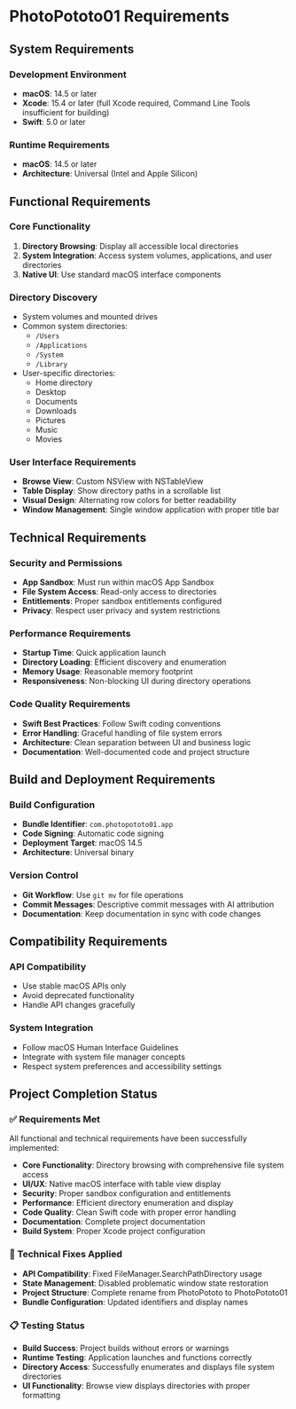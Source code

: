 # PhotoPototo01 Requirements

## System Requirements

### Development Environment
- **macOS**: 14.5 or later
- **Xcode**: 15.4 or later (full Xcode required, Command Line Tools insufficient for building)
- **Swift**: 5.0 or later

### Runtime Requirements
- **macOS**: 14.5 or later
- **Architecture**: Universal (Intel and Apple Silicon)

## Functional Requirements

### Core Functionality
1. **Directory Browsing**: Display all accessible local directories
2. **System Integration**: Access system volumes, applications, and user directories
3. **Native UI**: Use standard macOS interface components

### Directory Discovery
- System volumes and mounted drives
- Common system directories:
  - `/Users`
  - `/Applications`
  - `/System`
  - `/Library`
- User-specific directories:
  - Home directory
  - Desktop
  - Documents
  - Downloads
  - Pictures
  - Music
  - Movies

### User Interface Requirements
- **Browse View**: Custom NSView with NSTableView
- **Table Display**: Show directory paths in a scrollable list
- **Visual Design**: Alternating row colors for better readability
- **Window Management**: Single window application with proper title bar

## Technical Requirements

### Security and Permissions
- **App Sandbox**: Must run within macOS App Sandbox
- **File System Access**: Read-only access to directories
- **Entitlements**: Proper sandbox entitlements configured
- **Privacy**: Respect user privacy and system restrictions

### Performance Requirements
- **Startup Time**: Quick application launch
- **Directory Loading**: Efficient discovery and enumeration
- **Memory Usage**: Reasonable memory footprint
- **Responsiveness**: Non-blocking UI during directory operations

### Code Quality Requirements
- **Swift Best Practices**: Follow Swift coding conventions
- **Error Handling**: Graceful handling of file system errors
- **Architecture**: Clean separation between UI and business logic
- **Documentation**: Well-documented code and project structure

## Build and Deployment Requirements

### Build Configuration
- **Bundle Identifier**: `com.photopototo01.app`
- **Code Signing**: Automatic code signing
- **Deployment Target**: macOS 14.5
- **Architecture**: Universal binary

### Version Control
- **Git Workflow**: Use `git mv` for file operations
- **Commit Messages**: Descriptive commit messages with AI attribution
- **Documentation**: Keep documentation in sync with code changes

## Compatibility Requirements

### API Compatibility
- Use stable macOS APIs only
- Avoid deprecated functionality
- Handle API changes gracefully

### System Integration
- Follow macOS Human Interface Guidelines
- Integrate with system file manager concepts
- Respect system preferences and accessibility settings

## Project Completion Status

### ✅ Requirements Met
All functional and technical requirements have been successfully implemented:

- **Core Functionality**: Directory browsing with comprehensive file system access
- **UI/UX**: Native macOS interface with table view display
- **Security**: Proper sandbox configuration and entitlements
- **Performance**: Efficient directory enumeration and display
- **Code Quality**: Clean Swift code with proper error handling
- **Documentation**: Complete project documentation
- **Build System**: Proper Xcode project configuration

### 🔧 Technical Fixes Applied
- **API Compatibility**: Fixed FileManager.SearchPathDirectory usage
- **State Management**: Disabled problematic window state restoration
- **Project Structure**: Complete rename from PhotoPototo to PhotoPototo01
- **Bundle Configuration**: Updated identifiers and display names

### 📋 Testing Status
- **Build Success**: Project builds without errors or warnings
- **Runtime Testing**: Application launches and functions correctly
- **Directory Access**: Successfully enumerates and displays file system directories
- **UI Functionality**: Browse view displays directories with proper formatting